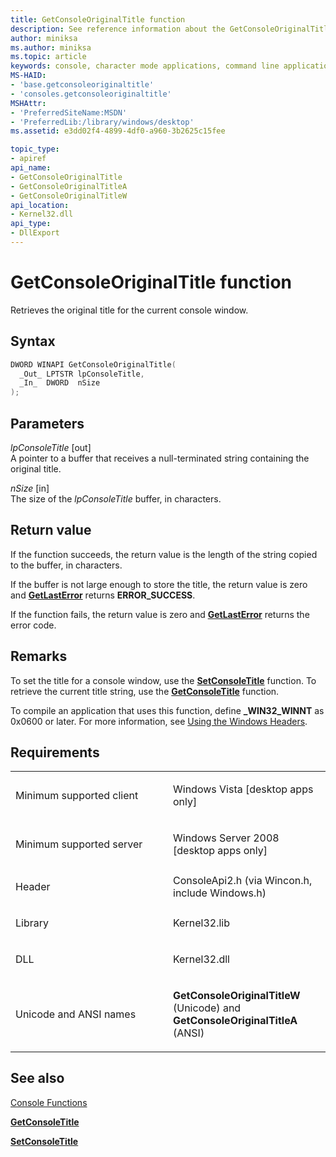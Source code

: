 ```yaml
---
title: GetConsoleOriginalTitle function
description: See reference information about the GetConsoleOriginalTitle function, which retrieves the original title for the current console window.
author: miniksa
ms.author: miniksa
ms.topic: article
keywords: console, character mode applications, command line applications, terminal applications, console api
MS-HAID:
- 'base.getconsoleoriginaltitle'
- 'consoles.getconsoleoriginaltitle'
MSHAttr:
- 'PreferredSiteName:MSDN'
- 'PreferredLib:/library/windows/desktop'
ms.assetid: e3dd02f4-4899-4df0-a960-3b2625c15fee

topic_type:
- apiref
api_name:
- GetConsoleOriginalTitle
- GetConsoleOriginalTitleA
- GetConsoleOriginalTitleW
api_location:
- Kernel32.dll
api_type:
- DllExport
---
```


# GetConsoleOriginalTitle function


Retrieves the original title for the current console window.

Syntax
------

```C
DWORD WINAPI GetConsoleOriginalTitle(
  _Out_ LPTSTR lpConsoleTitle,
  _In_  DWORD  nSize
);
```

Parameters
----------

*lpConsoleTitle* \[out\]  
A pointer to a buffer that receives a null-terminated string containing the original title.

*nSize* \[in\]  
The size of the *lpConsoleTitle* buffer, in characters.

Return value
------------

If the function succeeds, the return value is the length of the string copied to the buffer, in characters.

If the buffer is not large enough to store the title, the return value is zero and [**GetLastError**](https://msdn.microsoft.com/library/windows/desktop/ms679360) returns **ERROR\_SUCCESS**.

If the function fails, the return value is zero and [**GetLastError**](https://msdn.microsoft.com/library/windows/desktop/ms679360) returns the error code.

Remarks
-------

To set the title for a console window, use the [**SetConsoleTitle**](setconsoletitle.md) function. To retrieve the current title string, use the [**GetConsoleTitle**](getconsoletitle.md) function.

To compile an application that uses this function, define **\_WIN32\_WINNT** as 0x0600 or later. For more information, see [Using the Windows Headers](https://msdn.microsoft.com/library/windows/desktop/aa383745).

Requirements
------------

<table>
<colgroup>
<col width="50%" />
<col width="50%" />
</colgroup>
<tbody>
<tr class="odd">
<td><p>Minimum supported client</p></td>
<td><p>Windows Vista [desktop apps only]</p></td>
</tr>
<tr class="even">
<td><p>Minimum supported server</p></td>
<td><p>Windows Server 2008 [desktop apps only]</p></td>
</tr>
<tr class="odd">
<td><p>Header</p></td>
<td>ConsoleApi2.h (via Wincon.h, include Windows.h)</td>
</tr>
<tr class="even">
<td><p>Library</p></td>
<td>Kernel32.lib</td>
</tr>
<tr class="odd">
<td><p>DLL</p></td>
<td>Kernel32.dll</td>
</tr>
<tr class="even">
<td><p>Unicode and ANSI names</p></td>
<td><p><strong>GetConsoleOriginalTitleW</strong> (Unicode) and <strong>GetConsoleOriginalTitleA</strong> (ANSI)</p></td>
</tr>
<tr class="odd">
</tr>
<tr class="even">
</tr>
<tr class="odd">
</tr>
<tr class="even">
</tr>
</tbody>
</table>

## <span id="see_also"></span>See also


[Console Functions](console-functions.md)

[**GetConsoleTitle**](getconsoletitle.md)

[**SetConsoleTitle**](setconsoletitle.md)

 

 




